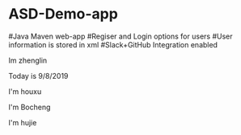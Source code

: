 

# ASD-Demo-app
#Java Maven web-app
#Regiser and Login options for users
#User information is stored in xml
#Slack+GitHub Integration enabled

Im zhenglin

Today is 9/8/2019

I'm houxu

I'm Bocheng

I'm hujie
